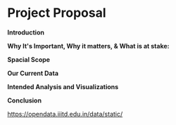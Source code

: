 # **Project Proposal**

**Introduction**

**Why It's Important, Why it matters, & What is at stake:**

**Spacial Scope**

**Our Current Data**

**Intended Analysis and Visualizations**

**Conclusion**

https://opendata.iiitd.edu.in/data/static/ 
